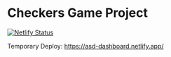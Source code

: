 # Checkers Game Project

[![Netlify Status](https://api.netlify.com/api/v1/badges/701a7aff-2ede-4a54-a8ce-e51ed4be3ae4/deploy-status)](https://app.netlify.com/sites/checkersgamefe/deploys)

Temporary Deploy: https://asd-dashboard.netlify.app/
